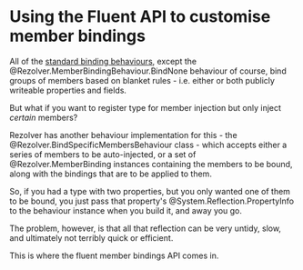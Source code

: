 ﻿# Using the Fluent API to customise member bindings

All of the [standard binding behaviours](index.md#standard-behaviours), except the 
@Rezolver.MemberBindingBehaviour.BindNone behaviour of course, bind groups of members based on blanket
rules - i.e. either or both publicly writeable properties and fields.

But what if you want to register type for member injection but only inject *certain* members?

Rezolver has another behaviour implementation for this - the @Rezolver.BindSpecificMembersBehaviour class - which 
accepts either a series of members to be auto-injected, or a set of @Rezolver.MemberBinding instances containing 
the members to be bound, along with the bindings that are to be applied to them.

So, if you had a type with two properties, but you only wanted one of them to be bound, you just pass
that property's @System.Reflection.PropertyInfo to the behaviour instance when you build it, and away you go.

The problem, however, is that all that reflection can be very untidy, slow, and ultimately not terribly
quick or efficient.

This is where the fluent member bindings API comes in.